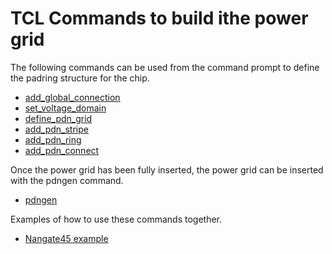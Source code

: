 # TCL Commands to build ithe power grid

The following commands can be used from the command prompt to define the padring structure for the chip.
 - [add_global_connection](add_global_connection.md)
 - [set_voltage_domain](set_voltage_domain.md)
 - [define_pdn_grid](define_pdn_grid.md)
 - [add_pdn_stripe](add_pdn_stripe.md)
 - [add_pdn_ring](add_pdn_ring.md)
 - [add_pdn_connect](add_pdn_connect.md)

Once the power grid has been fully inserted, the power grid can be inserted with the pdngen command.
 - [pdngen](pdngen.md)

Examples of how to use these commands together.
 - [Nangate45 example](test/test_gcd_M7_pin.api.example.tcl)
